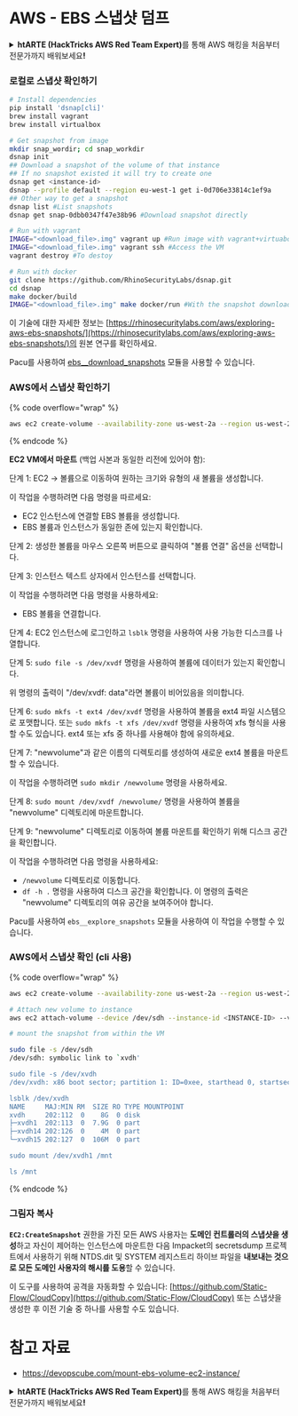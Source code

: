 # AWS - EBS 스냅샷 덤프

<details>

<summary><strong>htARTE (HackTricks AWS Red Team Expert)</strong>를 통해 AWS 해킹을 처음부터 전문가까지 배워보세요<strong>!</strong></summary>

HackTricks를 지원하는 다른 방법:

* **회사를 HackTricks에서 광고하거나 HackTricks를 PDF로 다운로드**하려면 [**SUBSCRIPTION PLANS**](https://github.com/sponsors/carlospolop)를 확인하세요!
* [**공식 PEASS & HackTricks 스왑**](https://peass.creator-spring.com)을 얻으세요.
* [**The PEASS Family**](https://opensea.io/collection/the-peass-family)를 발견하세요. 독점적인 [**NFTs**](https://opensea.io/collection/the-peass-family) 컬렉션입니다.
* 💬 [**Discord 그룹**](https://discord.gg/hRep4RUj7f) 또는 [**텔레그램 그룹**](https://t.me/peass)에 **참여**하거나 **Twitter** 🐦 [**@hacktricks_live**](https://twitter.com/hacktricks_live)를 **팔로우**하세요.
* **Hacking 트릭을 공유하려면** [**HackTricks**](https://github.com/carlospolop/hacktricks) 및 [**HackTricks Cloud**](https://github.com/carlospolop/hacktricks-cloud) github 저장소에 PR을 제출하세요.

</details>

### 로컬로 스냅샷 확인하기
```bash
# Install dependencies
pip install 'dsnap[cli]'
brew install vagrant
brew install virtualbox

# Get snapshot from image
mkdir snap_wordir; cd snap_workdir
dsnap init
## Download a snapshot of the volume of that instance
## If no snapshot existed it will try to create one
dsnap get <instance-id>
dsnap --profile default --region eu-west-1 get i-0d706e33814c1ef9a
## Other way to get a snapshot
dsnap list #List snapshots
dsnap get snap-0dbb0347f47e38b96 #Download snapshot directly

# Run with vagrant
IMAGE="<download_file>.img" vagrant up #Run image with vagrant+virtuabox
IMAGE="<download_file>.img" vagrant ssh #Access the VM
vagrant destroy #To destoy

# Run with docker
git clone https://github.com/RhinoSecurityLabs/dsnap.git
cd dsnap
make docker/build
IMAGE="<download_file>.img" make docker/run #With the snapshot downloaded
```
이 기술에 대한 자세한 정보는 [https://rhinosecuritylabs.com/aws/exploring-aws-ebs-snapshots/](https://rhinosecuritylabs.com/aws/exploring-aws-ebs-snapshots/)의 원본 연구를 확인하세요.

Pacu를 사용하여 [ebs\_\_download\_snapshots](https://github.com/RhinoSecurityLabs/pacu/wiki/Module-Details#ebs\_\_download\_snapshots) 모듈을 사용할 수 있습니다.

### AWS에서 스냅샷 확인하기

{% code overflow="wrap" %}
```bash
aws ec2 create-volume --availability-zone us-west-2a --region us-west-2  --snapshot-id snap-0b49342abd1bdcb89
```
{% endcode %}

**EC2 VM에서 마운트** (백업 사본과 동일한 리전에 있어야 함):

단계 1: EC2 -&gt; 볼륨으로 이동하여 원하는 크기와 유형의 새 볼륨을 생성합니다.

이 작업을 수행하려면 다음 명령을 따르세요:
- EC2 인스턴스에 연결할 EBS 볼륨을 생성합니다.
- EBS 볼륨과 인스턴스가 동일한 존에 있는지 확인합니다.

단계 2: 생성한 볼륨을 마우스 오른쪽 버튼으로 클릭하여 "볼륨 연결" 옵션을 선택합니다.

단계 3: 인스턴스 텍스트 상자에서 인스턴스를 선택합니다.

이 작업을 수행하려면 다음 명령을 사용하세요:
- EBS 볼륨을 연결합니다.

단계 4: EC2 인스턴스에 로그인하고 `lsblk` 명령을 사용하여 사용 가능한 디스크를 나열합니다.

단계 5: `sudo file -s /dev/xvdf` 명령을 사용하여 볼륨에 데이터가 있는지 확인합니다.

위 명령의 출력이 "/dev/xvdf: data"라면 볼륨이 비어있음을 의미합니다.

단계 6: `sudo mkfs -t ext4 /dev/xvdf` 명령을 사용하여 볼륨을 ext4 파일 시스템으로 포맷합니다. 또는 `sudo mkfs -t xfs /dev/xvdf` 명령을 사용하여 xfs 형식을 사용할 수도 있습니다. ext4 또는 xfs 중 하나를 사용해야 함에 유의하세요.

단계 7: "newvolume"과 같은 이름의 디렉토리를 생성하여 새로운 ext4 볼륨을 마운트할 수 있습니다.

이 작업을 수행하려면 `sudo mkdir /newvolume` 명령을 사용하세요.

단계 8: `sudo mount /dev/xvdf /newvolume/` 명령을 사용하여 볼륨을 "newvolume" 디렉토리에 마운트합니다.

단계 9: "newvolume" 디렉토리로 이동하여 볼륨 마운트를 확인하기 위해 디스크 공간을 확인합니다.

이 작업을 수행하려면 다음 명령을 사용하세요:
- `/newvolume` 디렉토리로 이동합니다.
- `df -h .` 명령을 사용하여 디스크 공간을 확인합니다. 이 명령의 출력은 "newvolume" 디렉토리의 여유 공간을 보여주어야 합니다.

Pacu를 사용하여 `ebs__explore_snapshots` 모듈을 사용하여 이 작업을 수행할 수 있습니다.

### AWS에서 스냅샷 확인 (cli 사용)

{% code overflow="wrap" %}
```bash
aws ec2 create-volume --availability-zone us-west-2a --region us-west-2 --snapshot-id <snap-0b49342abd1bdcb89>

# Attach new volume to instance
aws ec2 attach-volume --device /dev/sdh --instance-id <INSTANCE-ID> --volume-id <VOLUME-ID>

# mount the snapshot from within the VM

sudo file -s /dev/sdh
/dev/sdh: symbolic link to `xvdh'

sudo file -s /dev/xvdh
/dev/xvdh: x86 boot sector; partition 1: ID=0xee, starthead 0, startsector 1, 16777215 sectors, extended partition table (last)\011, code offset 0x63

lsblk /dev/xvdh
NAME     MAJ:MIN RM  SIZE RO TYPE MOUNTPOINT
xvdh     202:112  0    8G  0 disk
├─xvdh1  202:113  0  7.9G  0 part
├─xvdh14 202:126  0    4M  0 part
└─xvdh15 202:127  0  106M  0 part

sudo mount /dev/xvdh1 /mnt

ls /mnt
```
{% endcode %}

### 그림자 복사

**`EC2:CreateSnapshot`** 권한을 가진 모든 AWS 사용자는 **도메인 컨트롤러의 스냅샷을 생성**하고 자신이 제어하는 인스턴스에 마운트한 다음 Impacket의 secretsdump 프로젝트에서 사용하기 위해 NTDS.dit 및 SYSTEM 레지스트리 하이브 파일을 **내보내는 것으로 모든 도메인 사용자의 해시를 도용**할 수 있습니다.

이 도구를 사용하여 공격을 자동화할 수 있습니다: [https://github.com/Static-Flow/CloudCopy](https://github.com/Static-Flow/CloudCopy) 또는 스냅샷을 생성한 후 이전 기술 중 하나를 사용할 수도 있습니다.


# 참고 자료
* https://devopscube.com/mount-ebs-volume-ec2-instance/

<details>

<summary><strong>htARTE (HackTricks AWS Red Team Expert)</strong>를 통해 AWS 해킹을 처음부터 전문가까지 배워보세요<strong>!</strong></summary>

HackTricks를 지원하는 다른 방법:

* HackTricks에서 **회사 광고를 보거나 HackTricks를 PDF로 다운로드**하려면 [**SUBSCRIPTION PLANS**](https://github.com/sponsors/carlospolop)를 확인하세요!
* [**공식 PEASS & HackTricks 스웨그**](https://peass.creator-spring.com)를 얻으세요.
* [**The PEASS Family**](https://opensea.io/collection/the-peass-family)를 발견하세요. 독점적인 [**NFTs**](https://opensea.io/collection/the-peass-family) 컬렉션입니다.
* 💬 [**Discord 그룹**](https://discord.gg/hRep4RUj7f) 또는 [**텔레그램 그룹**](https://t.me/peass)에 **참여**하거나 **Twitter** 🐦 [**@hacktricks_live**](https://twitter.com/hacktricks_live)**를** **팔로우**하세요.
* **HackTricks**와 [**HackTricks Cloud**](https://github.com/carlospolop/hacktricks-cloud) github 저장소에 PR을 제출하여 여러분의 해킹 기법을 공유하세요.

</details>
